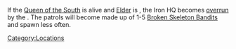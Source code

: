 If the [Queen of the South](Queen_of_the_South.md "wikilink") is alive and
[Elder](Elder.md "wikilink") is [](World_States.md), the Iron HQ becomes
[overrun](Town_Overrides.md "wikilink") by the [](02%20-%20Projects%20&%20Wikis/Kenshi/Kenshi%20Wiki/Kenshi%20Wiki%20Template/00%20-%20World%20Data/Iron%20HQ/Southern_Hive.md). The [](Skeleton_Bandit.md) patrols will become made up of 1-5
[Broken Skeleton Bandits](Broken_Skeleton_Bandit.md "wikilink") and spawn
less often.

[Category:Locations](Category:Locations "wikilink")